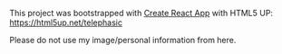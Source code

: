 This project was bootstrapped with [Create React App](https://github.com/facebook/create-react-app) with HTML5 UP: https://html5up.net/telephasic

Please do not use my image/personal information from here.